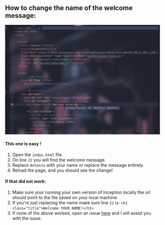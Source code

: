 ## How to change the name of the welcome message:

<img src=https://github.com/antonio-hickey/Inception/blob/main/assets/images/Doc%20Gifs/editName.gif width="700"/>

#### This one is easy !
1. Open the `index.html` file.
2. On line `22` you will find the welcome message.
3. Replace `Antonio` with your name or replace the message entirely.
4. Reload the page, and you should see the change!

#### If that did not work:
1. Make sure your running your own version of Inception locally
   the url should point to the file saved on your local machine.
2. If you're just replacing the name make sure line `22` is:
   `<h1 class="title">Welcome YOUR NAME!</h1>`
3. If none of the above worked, open an issue [here](https://github.com/antonio-hickey/Inception/issues/new)
   and I will assist you with the issue.

